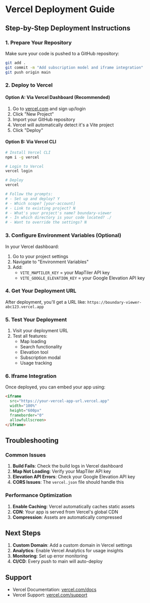 # Vercel Deployment Guide

## Step-by-Step Deployment Instructions

### 1. Prepare Your Repository

Make sure your code is pushed to a GitHub repository:

```bash
git add .
git commit -m "Add subscription model and iframe integration"
git push origin main
```

### 2. Deploy to Vercel

#### Option A: Via Vercel Dashboard (Recommended)

1. Go to [vercel.com](https://vercel.com) and sign up/login
2. Click "New Project"
3. Import your GitHub repository
4. Vercel will automatically detect it's a Vite project
5. Click "Deploy"

#### Option B: Via Vercel CLI

```bash
# Install Vercel CLI
npm i -g vercel

# Login to Vercel
vercel login

# Deploy
vercel

# Follow the prompts:
# - Set up and deploy? Y
# - Which scope? [your-account]
# - Link to existing project? N
# - What's your project's name? boundary-viewer
# - In which directory is your code located? ./
# - Want to override the settings? N
```

### 3. Configure Environment Variables (Optional)

In your Vercel dashboard:
1. Go to your project settings
2. Navigate to "Environment Variables"
3. Add:
   - `VITE_MAPTILER_KEY` = your MapTiler API key
   - `VITE_GOOGLE_ELEVATION_KEY` = your Google Elevation API key

### 4. Get Your Deployment URL

After deployment, you'll get a URL like:
`https://boundary-viewer-abc123.vercel.app`

### 5. Test Your Deployment

1. Visit your deployment URL
2. Test all features:
   - Map loading
   - Search functionality
   - Elevation tool
   - Subscription modal
   - Usage tracking

### 6. Iframe Integration

Once deployed, you can embed your app using:

```html
<iframe 
  src="https://your-vercel-app-url.vercel.app" 
  width="100%" 
  height="600px" 
  frameborder="0"
  allowfullscreen>
</iframe>
```

## Troubleshooting

### Common Issues

1. **Build Fails**: Check the build logs in Vercel dashboard
2. **Map Not Loading**: Verify your MapTiler API key
3. **Elevation API Errors**: Check your Google Elevation API key
4. **CORS Issues**: The `vercel.json` file should handle this

### Performance Optimization

1. **Enable Caching**: Vercel automatically caches static assets
2. **CDN**: Your app is served from Vercel's global CDN
3. **Compression**: Assets are automatically compressed

## Next Steps

1. **Custom Domain**: Add a custom domain in Vercel settings
2. **Analytics**: Enable Vercel Analytics for usage insights
3. **Monitoring**: Set up error monitoring
4. **CI/CD**: Every push to main will auto-deploy

## Support

- Vercel Documentation: [vercel.com/docs](https://vercel.com/docs)
- Vercel Support: [vercel.com/support](https://vercel.com/support) 